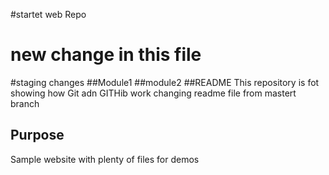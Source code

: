 #startet web Repo
#  new change in this file
#staging changes
##Module1
##module2
##README
This repository is fot showing how Git adn GITHib work 
changing readme file from mastert branch 

## Purpose

Sample website with plenty of files for demos